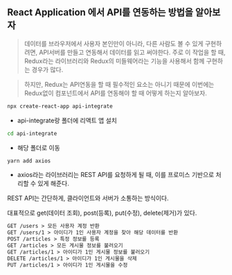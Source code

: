 ## React Application 에서 API를 연동하는 방법을 알아보자

> 데이터를 브라우저에서 사용자 본인만이 아니라, 다른 사람도 볼 수 있게 구현하려면, API서버를 만들고 연동해서 데이터를 읽고 써야한다. 주로 이 작업을 할 때, Redux라는 라이브러리와 Redux의 미들웨어라는 기능을 사용해서 함께 구현하는 경우가 많다.

> 하지만, Redux는 API연동을 할 때 필수적인 요소는 아니기 때문에 이번에는 Redux없이 컴포넌트에서 API를 연동해야 할 때 어떻게 하는지 알아보자.



```bash
npx create-react-app api-integrate
```

- api-integrate랑 폴더에 리액트 앱 설치



```bash
cd api-integrate
```

- 해당 폴더로 이동



```bash
yarn add axios
```

- axios라는 라이브러리는 REST API를 요청하게 될 때, 이를 프로미스  기반으로 처리할 수 있게 해준다.



REST API는 간단하게, 클라이언트와 서버가 소통하는 방식이다.

대표적으로 get(데이터 조회), post(등록), put(수정), delete(제거)가 있다.

```markdown
GET /users > 모든 사용자 계정 반환
GET /users/1 > 아이디가 1인 사용자 계정을 찾아 해당 데이터를 반환
POST /articles > 특정 정보를 등록
GET /articles > 모든 게시물 정보를 불러오기
GET /articles/1 > 아이디가 1인 게시물 정보를 불러오기
DELETE /articles/1 > 아이디가 1인 게시물을 삭제
PUT /articles/1 > 아이디가 1인 게시물을 수정
```



